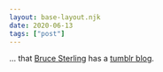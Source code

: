 ```yaml
---
layout: base-layout.njk
date: 2020-06-13
tags: ["post"]
---
```


... that [Bruce Sterling](https://en.wikipedia.org/wiki/Bruce_Sterling) has a [tumblr blog](https://brucesterling.tumblr.com/).
